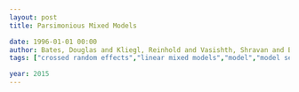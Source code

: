 ```yaml
---
layout: post
title: Parsimonious Mixed Models

date: 1996-01-01 00:00
author: Bates, Douglas and Kliegl, Reinhold and Vasishth, Shravan and Baayen, Harald
tags: ["crossed random effects","linear mixed models","model","model selection"]

year: 2015
---
```



